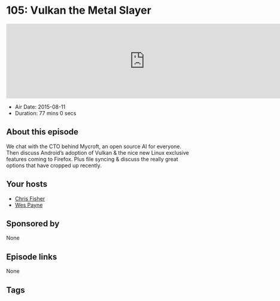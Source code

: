 # 105: Vulkan the Metal Slayer

<iframe src="https://player.fireside.fm/v2/RUkczH-V+1tDBeLYt?theme=dark" width="740" height="200" frameborder="0" scrolling="no"></iframe>

* Air Date: 2015-08-11
* Duration: 77 mins 0 secs

## About this episode

We chat with the CTO behind Mycroft, an open source AI for everyone. Then discuss Android’s adoption of Vulkan & the nice new Linux exclusive features coming to Firefox. Plus file syncing & discuss the really great options that have cropped up recently.

## Your hosts
* [Chris Fisher](https://linuxunplugged.com/hosts/chrislas)
* [Wes Payne](https://linuxunplugged.com/hosts/wes)

## Sponsored by

None



## Episode links

None



## Tags

